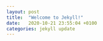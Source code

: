 ```yaml
---
layout: post
title:  "Welcome to Jekyll!"
date:   2020-10-21 23:55:04 +0100
categories: jekyll update
---
```


